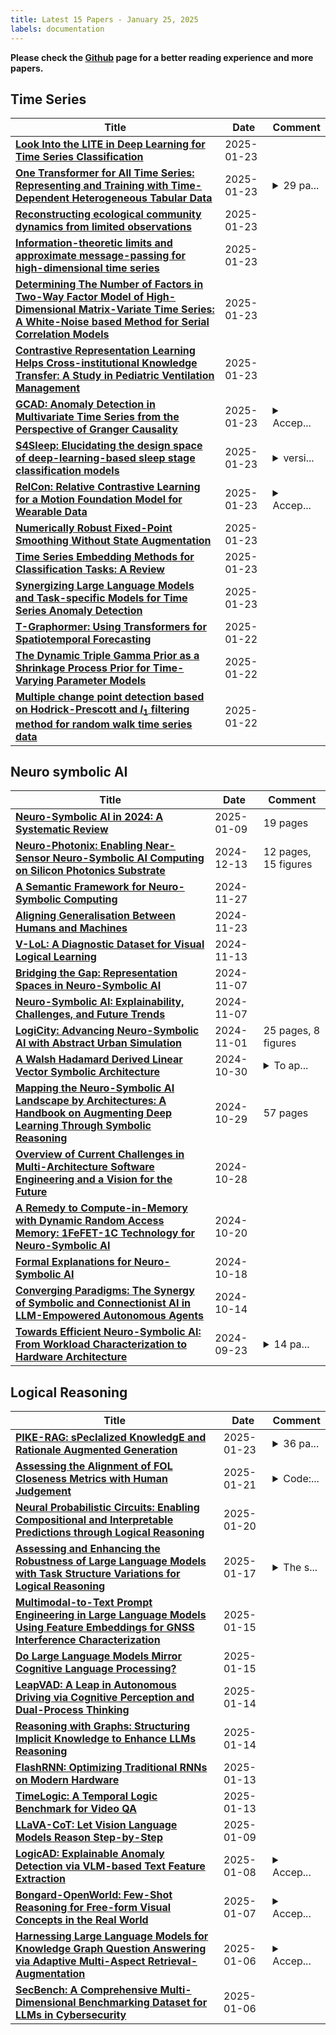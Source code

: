 ```yaml
---
title: Latest 15 Papers - January 25, 2025
labels: documentation
---
```

**Please check the [Github](https://github.com/jiangnanhugo/DailyArXiv) page for a better reading experience and more papers.**

## Time Series
| **Title** | **Date** | **Comment** |
| --- | --- | --- |
| **[Look Into the LITE in Deep Learning for Time Series Classification](http://arxiv.org/abs/2409.02869v2)** | 2025-01-23 |  |
| **[One Transformer for All Time Series: Representing and Training with Time-Dependent Heterogeneous Tabular Data](http://arxiv.org/abs/2302.06375v3)** | 2025-01-23 | <details><summary>29 pa...</summary><p>29 pages, 2 figures, 16 tables</p></details> |
| **[Reconstructing ecological community dynamics from limited observations](http://arxiv.org/abs/2501.03820v3)** | 2025-01-23 |  |
| **[Information-theoretic limits and approximate message-passing for high-dimensional time series](http://arxiv.org/abs/2501.13625v1)** | 2025-01-23 |  |
| **[Determining The Number of Factors in Two-Way Factor Model of High-Dimensional Matrix-Variate Time Series: A White-Noise based Method for Serial Correlation Models](http://arxiv.org/abs/2501.13614v1)** | 2025-01-23 |  |
| **[Contrastive Representation Learning Helps Cross-institutional Knowledge Transfer: A Study in Pediatric Ventilation Management](http://arxiv.org/abs/2501.13587v1)** | 2025-01-23 |  |
| **[GCAD: Anomaly Detection in Multivariate Time Series from the Perspective of Granger Causality](http://arxiv.org/abs/2501.13493v1)** | 2025-01-23 | <details><summary>Accep...</summary><p>Accepted to AAAI 2025</p></details> |
| **[S4Sleep: Elucidating the design space of deep-learning-based sleep stage classification models](http://arxiv.org/abs/2310.06715v3)** | 2025-01-23 | <details><summary>versi...</summary><p>version accepted by Computers in Biology and Medicine, code available at https://github.com/AI4HealthUOL/s4sleep</p></details> |
| **[RelCon: Relative Contrastive Learning for a Motion Foundation Model for Wearable Data](http://arxiv.org/abs/2411.18822v4)** | 2025-01-23 | <details><summary>Accep...</summary><p>Accepted to ICLR 2025</p></details> |
| **[Numerically Robust Fixed-Point Smoothing Without State Augmentation](http://arxiv.org/abs/2409.20004v2)** | 2025-01-23 |  |
| **[Time Series Embedding Methods for Classification Tasks: A Review](http://arxiv.org/abs/2501.13392v1)** | 2025-01-23 |  |
| **[Synergizing Large Language Models and Task-specific Models for Time Series Anomaly Detection](http://arxiv.org/abs/2501.05675v3)** | 2025-01-23 |  |
| **[T-Graphormer: Using Transformers for Spatiotemporal Forecasting](http://arxiv.org/abs/2501.13274v1)** | 2025-01-22 |  |
| **[The Dynamic Triple Gamma Prior as a Shrinkage Process Prior for Time-Varying Parameter Models](http://arxiv.org/abs/2312.10487v2)** | 2025-01-22 |  |
| **[Multiple change point detection based on Hodrick-Prescott and $l_1$ filtering method for random walk time series data](http://arxiv.org/abs/2501.11805v2)** | 2025-01-22 |  |

## Neuro symbolic AI
| **Title** | **Date** | **Comment** |
| --- | --- | --- |
| **[Neuro-Symbolic AI in 2024: A Systematic Review](http://arxiv.org/abs/2501.05435v1)** | 2025-01-09 | 19 pages |
| **[Neuro-Photonix: Enabling Near-Sensor Neuro-Symbolic AI Computing on Silicon Photonics Substrate](http://arxiv.org/abs/2412.10187v1)** | 2024-12-13 | 12 pages, 15 figures |
| **[A Semantic Framework for Neuro-Symbolic Computing](http://arxiv.org/abs/2212.12050v5)** | 2024-11-27 |  |
| **[Aligning Generalisation Between Humans and Machines](http://arxiv.org/abs/2411.15626v1)** | 2024-11-23 |  |
| **[V-LoL: A Diagnostic Dataset for Visual Logical Learning](http://arxiv.org/abs/2306.07743v3)** | 2024-11-13 |  |
| **[Bridging the Gap: Representation Spaces in Neuro-Symbolic AI](http://arxiv.org/abs/2411.04393v1)** | 2024-11-07 |  |
| **[Neuro-Symbolic AI: Explainability, Challenges, and Future Trends](http://arxiv.org/abs/2411.04383v1)** | 2024-11-07 |  |
| **[LogiCity: Advancing Neuro-Symbolic AI with Abstract Urban Simulation](http://arxiv.org/abs/2411.00773v1)** | 2024-11-01 | 25 pages, 8 figures |
| **[A Walsh Hadamard Derived Linear Vector Symbolic Architecture](http://arxiv.org/abs/2410.22669v1)** | 2024-10-30 | <details><summary>To ap...</summary><p>To appear in the 38th Conference on Neural Information Processing Systems (NeurIPS 2024)</p></details> |
| **[Mapping the Neuro-Symbolic AI Landscape by Architectures: A Handbook on Augmenting Deep Learning Through Symbolic Reasoning](http://arxiv.org/abs/2410.22077v1)** | 2024-10-29 | 57 pages |
| **[Overview of Current Challenges in Multi-Architecture Software Engineering and a Vision for the Future](http://arxiv.org/abs/2410.20984v1)** | 2024-10-28 |  |
| **[A Remedy to Compute-in-Memory with Dynamic Random Access Memory: 1FeFET-1C Technology for Neuro-Symbolic AI](http://arxiv.org/abs/2410.15296v1)** | 2024-10-20 |  |
| **[Formal Explanations for Neuro-Symbolic AI](http://arxiv.org/abs/2410.14219v1)** | 2024-10-18 |  |
| **[Converging Paradigms: The Synergy of Symbolic and Connectionist AI in LLM-Empowered Autonomous Agents](http://arxiv.org/abs/2407.08516v5)** | 2024-10-14 |  |
| **[Towards Efficient Neuro-Symbolic AI: From Workload Characterization to Hardware Architecture](http://arxiv.org/abs/2409.13153v2)** | 2024-09-23 | <details><summary>14 pa...</summary><p>14 pages, 11 figures, 7 tables; IEEE Transactions on Circuits and Systems for Artificial Intelligence (TCASAI), 2024</p></details> |

## Logical Reasoning
| **Title** | **Date** | **Comment** |
| --- | --- | --- |
| **[PIKE-RAG: sPecIalized KnowledgE and Rationale Augmented Generation](http://arxiv.org/abs/2501.11551v2)** | 2025-01-23 | <details><summary>36 pa...</summary><p>36 pages, 18 figures, technique report</p></details> |
| **[Assessing the Alignment of FOL Closeness Metrics with Human Judgement](http://arxiv.org/abs/2501.08613v2)** | 2025-01-21 | <details><summary>Code:...</summary><p>Code: https://github.com/RamyaKeerthy/AlignmentFOL</p></details> |
| **[Neural Probabilistic Circuits: Enabling Compositional and Interpretable Predictions through Logical Reasoning](http://arxiv.org/abs/2501.07021v2)** | 2025-01-20 |  |
| **[Assessing and Enhancing the Robustness of Large Language Models with Task Structure Variations for Logical Reasoning](http://arxiv.org/abs/2310.09430v5)** | 2025-01-17 | <details><summary>The s...</summary><p>The short version (v3) was accepted for oral presentation at the first LLM@IJCAI 2023 non-archival symposium, and the full version was accepted by ICONIP 2024</p></details> |
| **[Multimodal-to-Text Prompt Engineering in Large Language Models Using Feature Embeddings for GNSS Interference Characterization](http://arxiv.org/abs/2501.05079v2)** | 2025-01-15 |  |
| **[Do Large Language Models Mirror Cognitive Language Processing?](http://arxiv.org/abs/2402.18023v3)** | 2025-01-15 |  |
| **[LeapVAD: A Leap in Autonomous Driving via Cognitive Perception and Dual-Process Thinking](http://arxiv.org/abs/2501.08168v1)** | 2025-01-14 |  |
| **[Reasoning with Graphs: Structuring Implicit Knowledge to Enhance LLMs Reasoning](http://arxiv.org/abs/2501.07845v1)** | 2025-01-14 |  |
| **[FlashRNN: Optimizing Traditional RNNs on Modern Hardware](http://arxiv.org/abs/2412.07752v2)** | 2025-01-13 |  |
| **[TimeLogic: A Temporal Logic Benchmark for Video QA](http://arxiv.org/abs/2501.07214v1)** | 2025-01-13 |  |
| **[LLaVA-CoT: Let Vision Language Models Reason Step-by-Step](http://arxiv.org/abs/2411.10440v3)** | 2025-01-09 |  |
| **[LogicAD: Explainable Anomaly Detection via VLM-based Text Feature Extraction](http://arxiv.org/abs/2501.01767v2)** | 2025-01-08 | <details><summary>Accep...</summary><p>Accepted for publication at aaai25, project page: https://jasonjin34.github.io/logicad.github.io/</p></details> |
| **[Bongard-OpenWorld: Few-Shot Reasoning for Free-form Visual Concepts in the Real World](http://arxiv.org/abs/2310.10207v6)** | 2025-01-07 | <details><summary>Accep...</summary><p>Accepted to ICLR 2024</p></details> |
| **[Harnessing Large Language Models for Knowledge Graph Question Answering via Adaptive Multi-Aspect Retrieval-Augmentation](http://arxiv.org/abs/2412.18537v2)** | 2025-01-06 | <details><summary>Accep...</summary><p>Accepted by AAAI'2025</p></details> |
| **[SecBench: A Comprehensive Multi-Dimensional Benchmarking Dataset for LLMs in Cybersecurity](http://arxiv.org/abs/2412.20787v3)** | 2025-01-06 |  |

